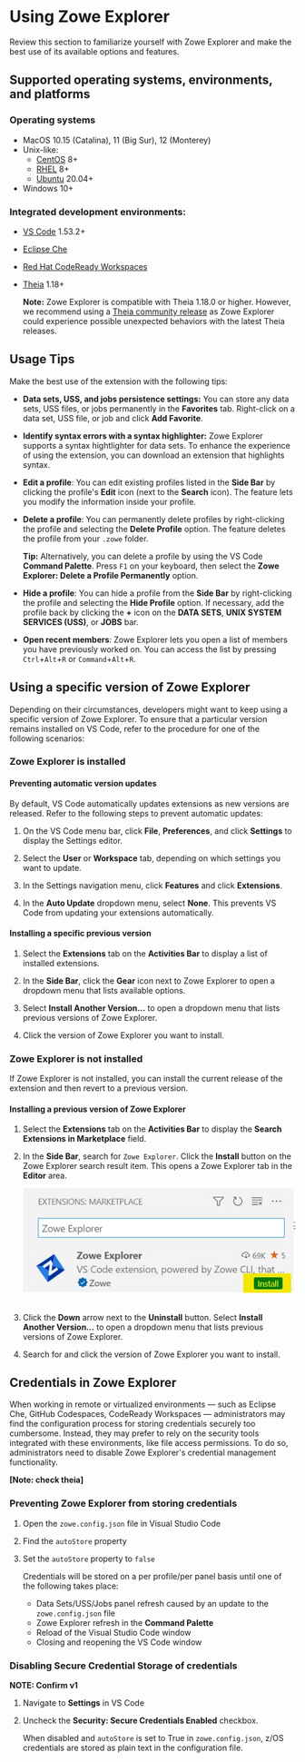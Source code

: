 # Using Zowe Explorer

Review this section to familiarize yourself with Zowe Explorer and make the best use of its available options and features.

## Supported operating systems, environments, and platforms

### Operating systems


- MacOS 10.15 (Catalina), 11 (Big Sur), 12 (Monterey)
- Unix-like:
   - [CentOS](https://www.centos.org/) 8+
   - [RHEL](https://www.redhat.com/en/technologies/linux-platforms/enterprise-linux) 8+
   - [Ubuntu](https://ubuntu.com/) 20.04+
- Windows 10+

### Integrated development environments: 

- [VS Code](https://code.visualstudio.com/) 1.53.2+
- [Eclipse Che](https://www.eclipse.org/che/)
- [Red Hat CodeReady Workspaces](https://www.redhat.com/en/technologies/jboss-middleware/codeready-workspaces)
- [Theia](https://theia-ide.org/) 1.18+

   **Note:** Zowe Explorer is compatible with Theia 1.18.0 or higher. However, we recommend using a [Theia community release](https://theia-ide.org/releases/) as Zowe Explorer could experience possible unexpected behaviors with the latest Theia releases.

## Usage Tips

Make the best use of the extension with the following tips:

- **Data sets, USS, and jobs persistence settings:** You can store any data sets, USS files, or jobs permanently in the **Favorites** tab. Right-click on a data set, USS file, or job and click **Add Favorite**.

- **Identify syntax errors with a syntax highlighter:** Zowe Explorer supports a syntax hightlighter for data sets. To enhance the experience of using the extension, you can download an extension that highlights syntax.

- **Edit a profile**: You can edit existing profiles listed in the **Side Bar** by clicking the profile's **Edit** icon (next to the **Search** icon). The feature lets you modify the information inside your profile.

- **Delete a profile**: You can permanently delete profiles by right-clicking the profile and selecting the **Delete Profile** option. The feature deletes the profile from your `.zowe` folder. 

   **Tip:** Alternatively, you can delete a profile by using the VS Code **Command Palette**. Press `F1` on your keyboard, then select the **Zowe Explorer: Delete a Profile Permanently** option.

- **Hide a profile**: You can hide a profile from the **Side Bar** by right-clicking the profile and selecting the **Hide Profile** option. If necessary, add the profile back by clicking the **+** icon on the **DATA SETS**, **UNIX SYSTEM SERVICES (USS)**, or **JOBS** bar.

- **Open recent members**: Zowe Explorer lets you open a list of members you have previously worked on. You can access the list by pressing `Ctrl`+`Alt`+`R` or `Command`+`Alt`+`R`.

## Using a specific version of Zowe Explorer

Depending on their circumstances, developers might want to keep using a specific version of Zowe Explorer. To ensure that a particular version remains installed on VS Code, refer to the procedure for one of the following scenarios:

### Zowe Explorer is installed

#### **Preventing automatic version updates**

By default, VS Code automatically updates extensions as new versions are released. Refer to the following steps to prevent automatic updates:

1. On the VS Code menu bar, click **File**, **Preferences**, and click **Settings** to display the Settings editor.

2. Select the **User** or **Workspace** tab, depending on which settings you want to update.
3. In the Settings navigation menu, click **Features** and click **Extensions**.
4. In the **Auto Update** dropdown menu, select **None**. This prevents VS Code from updating your extensions automatically.

#### **Installing a specific previous version**

1. Select the **Extensions** tab on the **Activities Bar** to display a list of installed extensions.

2. In the **Side Bar**, click the **Gear** icon next to Zowe Explorer to open a dropdown menu that lists available options.
3. Select **Install Another Version…** to open a dropdown menu that lists previous versions of Zowe Explorer.
4. Click the version of Zowe Explorer you want to install.

### Zowe Explorer is not installed

If Zowe Explorer is not installed, you can install the current release of the extension and then revert to a previous version.

#### **Installing a previous version of Zowe Explorer**

1. Select the **Extensions** tab on the **Activities Bar** to display the **Search Extensions in Marketplace** field.
2. In the **Side Bar**, search for `Zowe Explorer`. Click the **Install** button on the Zowe Explorer search result item. This opens a Zowe Explorer tab in the **Editor** area.

   ![Zowe Explorer search result item](../images/ze/ZE-zowe-explorer-result-item.jpg "Zowe Explorer search result item")
<br /><br />


3. Click the **Down** arrow next to the **Uninstall** button. Select **Install Another Version…** to open a dropdown menu that lists previous versions of Zowe Explorer.
4. Search for and click the version of Zowe Explorer you want to install.

## Credentials in Zowe Explorer

When working in remote or virtualized environments &mdash; such as Eclipse Che, GitHub Codespaces, CodeReady Workspaces &mdash; administrators may find the configuration process for storing credentials securely too cumbersome. Instead, they may prefer to rely on the security tools integrated with these environments, like file access permissions. To do so, administrators need to disable Zowe Explorer's credential management functionality.

**[Note: check theia]** 

### Preventing Zowe Explorer from storing credentials

1. Open the `zowe.config.json` file in Visual Studio Code

2. Find the `autoStore` property
3. Set the `autoStore` property to `false`

   Credentials will be stored on a per profile/per panel basis until one of the following takes place:

   - Data Sets/USS/Jobs panel refresh caused by an update to the `zowe.config.json` file
   - Zowe Explorer refresh in the **Command Palette**
   - Reload of the Visual Studio Code window
   - Closing and reopening the VS Code window

### Disabling Secure Credential Storage of credentials

**NOTE: Confirm v1**

1. Navigate to **Settings** in VS Code

2. Uncheck the **Security: Secure Credentials Enabled** checkbox. 

   When disabled and `autoStore` is set to True in `zowe.config.json`, z/OS credentials are stored as plain text in the configuration file.
   